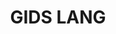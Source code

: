 ---
title: GIDS LANG
city: Online
venue: Online
start: 2020-11-05
end: 2020-11-06
website: https://www.wurreka.com/ict/virtual-conference/lang/
cfp: false
scholarships: false
childcare: false
description: Learn the fascinating parts of Kotlin, Python, Javascript, Java, Swift, Rust, Groovy, Go and other popular languages.
---
